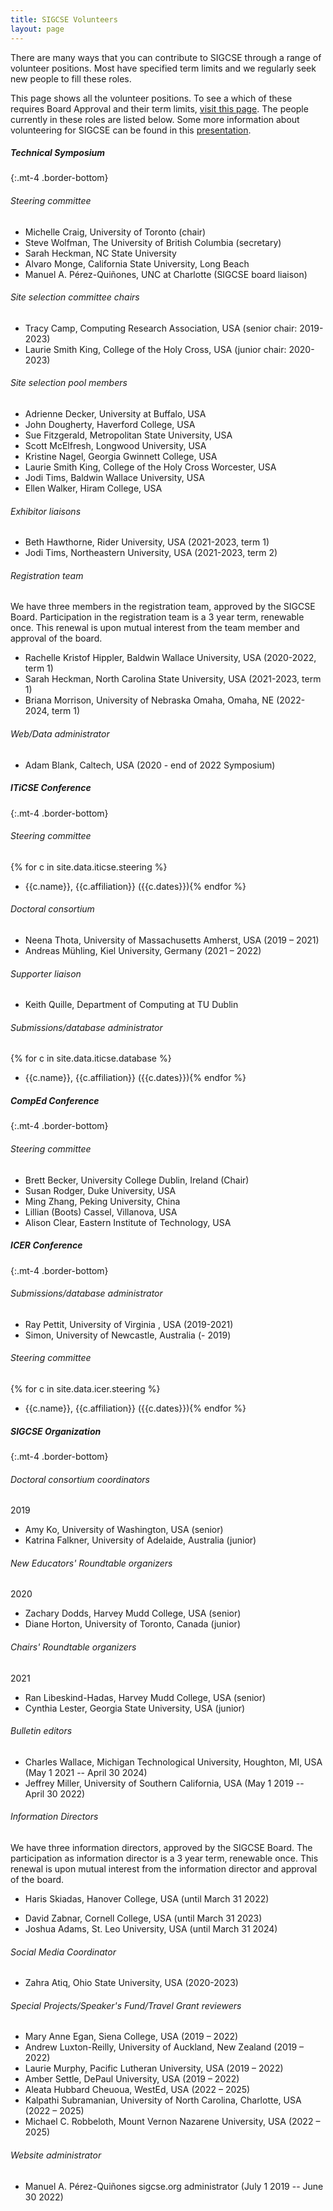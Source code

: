 ```yaml
---
title: SIGCSE Volunteers
layout: page 
---
```


There are many ways that you can contribute to SIGCSE through a range of volunteer positions. Most have specified term limits and we regularly seek new people to fill these roles.

This page shows all the volunteer positions. To see a which of these requires Board Approval and their term limits, [visit this page](../policies/approval.html). The people currently in these roles are listed below. Some more information about volunteering for SIGCSE can be found in this [presentation](../files/documents/pdfs/How%20to%20Volunteer%20with%20SIGCSE%202019.pdf).
##### Technical Symposium
{:.mt-4 .border-bottom}

###### Steering committee

- Michelle Craig, University of Toronto (chair)
- Steve Wolfman, The University of British Columbia (secretary)
- Sarah Heckman, NC State University 
- Alvaro Monge, California State University, Long Beach
- Manuel A. Pérez-Quiñones, UNC at Charlotte (SIGCSE board liaison)

###### Site selection committee chairs

-   Tracy Camp, Computing Research Association, USA (senior chair: 2019-2023)
-	Laurie Smith King, College of the Holy Cross, USA (junior chair: 2020-2023)

###### Site selection pool members

-   Adrienne Decker, University at Buffalo, USA
-   John Dougherty, Haverford College, USA
-   Sue Fitzgerald, Metropolitan State University, USA
-   Scott McElfresh, Longwood University, USA
-   Kristine Nagel, Georgia Gwinnett College, USA
-   Laurie Smith King, College of the Holy Cross Worcester, USA
-   Jodi Tims, Baldwin Wallace University, USA
-   Ellen Walker, Hiram College, USA

###### Exhibitor liaisons

-   Beth Hawthorne, Rider University, USA (2021-2023, term 1)
-   Jodi Tims, Northeastern University, USA (2021-2023, term 2)

###### Registration team

We have three members in the registration team, approved by the SIGCSE Board. Participation in the registration team is a 3 year term, renewable once. This renewal is upon mutual interest from the team member and approval of the board.

- Rachelle Kristof Hippler, Baldwin Wallace University, USA (2020-2022, term 1)
- Sarah Heckman, North Carolina State University, USA (2021-2023, term 1)
- Briana Morrison, University of Nebraska Omaha, Omaha, NE (2022-2024, term 1)

###### Web/Data administrator

-   Adam Blank, Caltech, USA (2020 - end of 2022 Symposium)

##### ITiCSE Conference
{:.mt-4 .border-bottom}

###### Steering committee

{% for c in site.data.iticse.steering %}
- {{c.name}}, {{c.affiliation}} ({{c.dates}}){% endfor %}

###### Doctoral consortium

- Neena Thota, University of Massachusetts Amherst, USA (2019 – 2021)
- Andreas Mühling, Kiel University, Germany (2021 – 2022)

###### Supporter liaison

- Keith Quille, Department of Computing at TU Dublin

###### Submissions/database administrator

{% for c in site.data.iticse.database %}
- {{c.name}}, {{c.affiliation}} ({{c.dates}}){% endfor %}


##### CompEd Conference
{:.mt-4 .border-bottom}

###### Steering committee

-   Brett Becker, University College Dublin, Ireland (Chair)
-   Susan Rodger, Duke University, USA
-   Ming Zhang, Peking University, China
-   Lillian (Boots) Cassel, Villanova, USA
-   Alison Clear, Eastern Institute of Technology, USA

##### ICER Conference
{:.mt-4 .border-bottom}

###### Submissions/database administrator

-   Ray Pettit, University of Virginia , USA (2019-2021)
-   Simon, University of Newcastle, Australia (- 2019)

###### Steering committee

{% for c in site.data.icer.steering %}
- {{c.name}}, {{c.affiliation}} ({{c.dates}}){% endfor %}


##### SIGCSE Organization
{:.mt-4 .border-bottom}

###### Doctoral consortium coordinators
2019
-   Amy Ko, University of Washington, USA (senior)
-   Katrina Falkner, University of Adelaide, Australia (junior)

###### New Educators' Roundtable organizers
2020
-   Zachary Dodds, Harvey Mudd College, USA (senior)
-   Diane Horton, University of Toronto, Canada (junior)

###### Chairs' Roundtable organizers
2021
-   Ran Libeskind-Hadas, Harvey Mudd College, USA (senior)
-   Cynthia Lester, Georgia State University, USA (junior)


###### Bulletin editors

-   Charles Wallace, Michigan Technological University, Houghton, MI, USA (May 1 2021 -- April 30 2024)
-   Jeffrey Miller, University of Southern California, USA (May 1 2019
    -- April 30 2022)

###### Information Directors

We have three information directors, approved by the SIGCSE Board. The participation as information director is a 3 year term, renewable once. This renewal is upon mutual interest from the information director and approval of the board.

<!-- - Samuel A. Rebelsky, Grinnell College, USA (until March 31 2021) -->
 - Haris Skiadas, Hanover College, USA (until March 31 2022)
<!-- Newly elected members (Feb 2021). -->
- David Zabnar, Cornell College, USA (until March 31 2023)
- Joshua Adams, St. Leo University, USA (until March 31 2024)


###### Social Media Coordinator

-   Zahra Atiq, Ohio State University, USA (2020-2023)

###### Special Projects/Speaker's Fund/Travel Grant reviewers

- Mary Anne Egan, Siena College, USA (2019 – 2022)
- Andrew Luxton-Reilly, University of Auckland, New Zealand (2019 – 2022)
- Laurie Murphy, Pacific Lutheran University, USA (2019 – 2022)
- Amber Settle, DePaul University, USA (2019 – 2022)
- Aleata Hubbard Cheuoua, WestEd, USA (2022 – 2025)
- Kalpathi Subramanian, University of North Carolina, Charlotte, USA (2022 – 2025)
- Michael C. Robbeloth, Mount Vernon Nazarene University, USA (2022 – 2025)

###### Website administrator

-   Manuel A. Pérez-Quiñones sigcse.org administrator (July 1 2019 -- June 30 2022)

